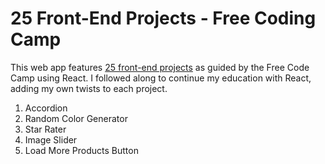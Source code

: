 # 25 Front-End Projects - Free Coding Camp

This web app features [25 front-end projects](https://www.youtube.com/watch?v=5ZdHfJVAY-s&t=2752s) as guided by the Free Code Camp using React. I followed along to continue my education with React, adding my own twists to each project.

1) Accordion
2) Random Color Generator
3) Star Rater
4) Image Slider
5) Load More Products Button
